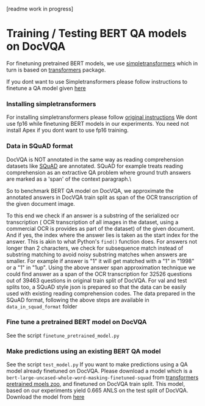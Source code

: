 \[readme work in progress\]
# Training / Testing BERT QA models on DocVQA
For finetuning pretrained BERT models, we use [simpletransformers](https://github.com/ThilinaRajapakse/simpletransformers) which in turn is based on [transformers](https://github.com/huggingface/transformers) package.

If you dont want to use Simpletransformers please follow instructions to finetune a QA model given [here](https://github.com/huggingface/transformers/tree/master/examples/question-answering) 

### Installing simpletransformers

For installing simpletransformers please follow [original instructions](https://github.com/ThilinaRajapakse/simpletransformers#setup)
We dont use fp16 while finetuning BERT models in our experiments. You need not install Apex if you dont want to use fp16 training.




### Data in SQuAD format
DocVQA is NOT annotated in the same way as reading comprehension datasets like [SQuAD](https://arxiv.org/abs/1606.05250)   are annotated. SQuAD for example
treats reading comprehension as an extractive QA problem where ground truth answers are  marked as a 'span' of the context paragraph.\

So to benchmark BERT QA model on DocVQA, we approximate the annotated answers in DocVQA train split as span of the OCR transcription of the given document image.

To this end we check if an answer is a substring of the serialized ocr transcription ( OCR transcription of all images in the dataset, using a commercial OCR is provides as part of the dataset)  of the given document. And if yes, the index where the answer lies is taken as the start index for the answer. This is akin to what Python's ``` find() ``` function does.
For answers not longer than 2 characters, we check for subsequence match instead of substring matching to avoid noisy substring matches when answers are smaller. For example if answer is "1" it will get matched with  a "1" in "1998" or a "1" in "1up".
Using the above answer span approximation technique we could find answer as a span of the OCR transcription for 32526 questions out of 39463 questions in original train split of DocVQA. For val and test splits too, a SQuAD style json is prepared so that the data can be easily used with existing reading comprehension codes.  The data prepared in the SQuAD format, following the above steps are available in ```data_in_squad_format``` folder

### Fine tune a pretrained BERT model on DocVQA 
See the script ```finetune_pretrained_model.py```

### Make predictions using an existing BERT QA model
See the script ```test_model.py```
If you want to make predictions using a QA model already finetuned on DocVQA. Please download a model which is a  ```bert-large-uncased-whole-word-masking-finetuned-squad```   from [transformers pretrained moels zoo](https://huggingface.co/transformers/pretrained_models.html), and finetuned  on  DocVQA train split. This model, based on our experiments yield 0.665 ANLS on the test split of DocVQA.\
Download the model from [here](https://iiitaphyd-my.sharepoint.com/:u:/g/personal/minesh_mathew_research_iiit_ac_in/ERcV6gGX1OVBgy2ohwnRLLoBKCefBkhP_6CWfYiasVuOKQ?e=gkWQlO)


